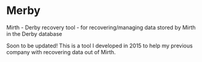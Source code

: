 # Merby
Mirth - Derby recovery tool - for recovering/managing data stored by Mirth in the Derby database

Soon to be updated! This is a tool I developed in 2015 to help my previous company with recovering data out of Mirth.
